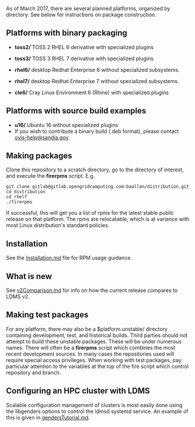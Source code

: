 As of March 2017, there are several planned platforms, organized by directory. See below for instructions on package construction.

## Platforms with binary packaging

* **toss2/** TOSS 2 RHEL 6 derivative with specialized plugins

* **toss3/** TOSS 3 RHEL 7 derivative with specialized plugins
* **rhel6/** desktop Redhat Enterprise 6 without specialized subsystems.
* **rhel7/** desktop Redhat Enterprise 7 without specialized subsystems.
* **cle6/** Cray Linux Environment 6 (Rhine) with specialized plugins

## Platforms with source build examples
* **u16/** Ubuntu 16 without specialized plugins
 * If you wish to contribute a binary build (.deb format), please contact ovis-help@sandia.gov.

## Making packages
Clone this repository to a scratch directory, go to the directory of interest, and execute the **firerpms** script. E.g.

    git clone gitlab@gitlab.opengridcomputing.com:baallan/distribution.git
    cd distribution
    cd rhel7
    ./firerpms

If successful, this will get you a list of rpms for the latest stable public release on that platform. The rpms are relocatable, which is at variance with most Linux distribution's standard policies.

## Installation
See the [Installation.md](Installation.md) file for RPM usage guidance.

## What is new
See [v2Comparison.md](v2Comparison.md) for info on how the current release compares to LDMS v2.

## Making test packages
For any platform, there may also be a $platform.unstable/ directory containing development, test, and historical builds. Third parties should not attempt to build these unstable packages.
These will be under numerous names. There will often be a **firerpms** script which combines the most recent development sources. In many cases the repositories used will require special access privileges.
When working with test packages, pay particular attention to the variables at the top of the fire script which control repository and branch.

## Configuring an HPC cluster with LDMS

Scalable configuration management of clusters is most easily done using the libgenders
options to control the ldmsd systemd service. An example of this is given in [gendersTutorial.md](gendersTutorial.md).
